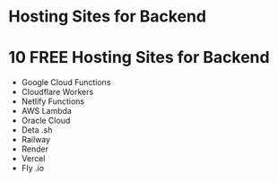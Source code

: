 # Hosting Sites for Backend

# 10 FREE Hosting Sites for Backend 
* Google Cloud Functions
* Cloudflare Workers
* Netlify Functions
* AWS Lambda
* Oracle Cloud
* Deta .sh
* Railway
* Render
* Vercel
* Fly .io